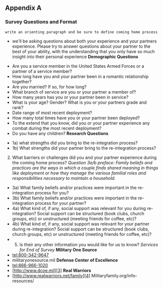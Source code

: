 ## Appendix A
### Survey Questions and Format
`write an orienting paragraph and be sure to define coming home process` 
- we'll be asking questions about both your experience and your partners experience. Please try to answer questions about your partner to the best of your ability, with the understanding that you only have so much insight into their personal experience
**Demographic Questions**
* Are you a service member in the United States Armed Forces or a partner of a service member?
* How long have you and your partner been in a romantic relationship together?
* Are you married? If so, for how long?
* What branch of service are you or your partner a member of?
* How many years has you or your partner been in service?
* What is your age? Gender? What is you or your partners grade and rank?
* Date range of most recent deployment?
* How many total times have you or your partner been deployed?
* To the extend that you know, did you or your partner experience any combat during the most recent deployment?
* Do you have any children? 
**Research Questions**
- 1a) what strengths did you bring to the re-integration process? 
- 1b) What strengths did your partner bring to the re-integration process?
2) What barriers or challenges did you and your partner experience during the coming home process?
*Question 3a/b preface: Family beliefs and practices are the ways in which a couple finds shared meaning in things like deployment or how they manage the various familial roles and responsibilities necessary to maintain a household.*
- 3a) What family beliefs and/or practices were important in the re-integration process for you?
- 3b) What family beliefs and/or practices were important in the re-integration process for your partner?
- 4a) What kind of, if any, social support was relevant for you during re-integration? Social support can be structured (book clubs, church groups, etc) or unstructured (meeting friends for coffee, etc)?
- 4b) What kind of, if any, social support was relevant for your partner during re-integration? Social support can be structured (book clubs, church groups, etc) or unstructured (meeting friends for coffee, etc)?
- 5) Is their any other information you would like for us to know?
*Services for End of Survey*
**Military One Source**
- [tel:800-342-9647][1] 
- militaryonesource.mil
**Defense Center of Excellence**
- [tel:866-966-1020][2] 
- [http://www.dcoe.mil][3]
 **Real Warriors**
-  [http://www.realwarriors.net/family][4]
Militaryfamily.org/info-resources/

[1]:	tel:800-342-9647
[2]:	tel:866-966-1020
[3]:	http://www.dcoe.mil
[4]:	http://www.realwarriors.net/family